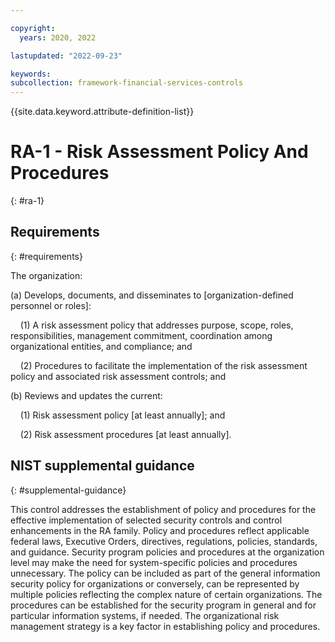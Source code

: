 ```yaml
---

copyright:
  years: 2020, 2022

lastupdated: "2022-09-23"

keywords: 
subcollection: framework-financial-services-controls
---
```


{{site.data.keyword.attribute-definition-list}}

# RA-1 - Risk Assessment Policy And Procedures
{: #ra-1}

## Requirements
{: #requirements}

The organization:

(a) Develops, documents, and disseminates to [organization-defined personnel or roles]:

&nbsp;&nbsp;&nbsp;&nbsp;(1) A risk assessment policy that addresses purpose, scope, roles, responsibilities, management commitment, coordination among organizational entities, and compliance; and

&nbsp;&nbsp;&nbsp;&nbsp;(2) Procedures to facilitate the implementation of the risk assessment policy and associated risk assessment controls; and

(b) Reviews and updates the current:

&nbsp;&nbsp;&nbsp;&nbsp;(1) Risk assessment policy [at least annually]; and

&nbsp;&nbsp;&nbsp;&nbsp;(2) Risk assessment procedures [at least annually].

## NIST supplemental guidance
{: #supplemental-guidance}

This control addresses the establishment of policy and procedures for the effective implementation of selected security controls and control enhancements in the RA family. Policy and procedures reflect applicable federal laws, Executive Orders, directives, regulations, policies, standards, and guidance. Security program policies and procedures at the organization level may make the need for system-specific policies and procedures unnecessary. The policy can be included as part of the general information security policy for organizations or conversely, can be represented by multiple policies reflecting the complex nature of certain organizations. The procedures can be established for the security program in general and for particular information systems, if needed. The organizational risk management strategy is a key factor in establishing policy and procedures.

